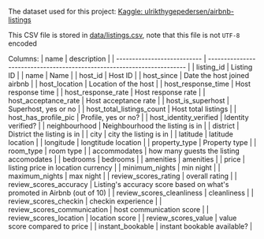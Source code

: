 The dataset used for this project: [Kaggle: ulrikthygepedersen/airbnb-listings](https://www.kaggle.com/datasets/ulrikthygepedersen/airbnb-listings)

This CSV file is stored in [data/listings.csv](data/listings.csv), note that this file is not `UTF-8` encoded

Columns:
| name                        | description                                                             |
| --------------------------- | ----------------------------------------------------------------------- |
| listing_id                  | Listing ID                                                              |
| name                        | Name                                                                    |
| host_id                     | Host ID                                                                 |
| host_since                  | Date the host joined airbnb                                             |
| host_location               | Location of the host                                                    |
| host_response_time          | Host response time                                                      |
| host_response_rate          | Host response rate                                                      |
| host_acceptance_rate        | Host acceptance rate                                                    |
| host_is_superhost           | Superhost, yes or no                                                    |
| host_total_listings_count   | Host total listings                                                     |
| host_has_profile_pic        | Profile, yes or no?                                                     |
| host_identity_verified      | Identity verified?                                                      |
| neighbourhood               | Neighbourhood the listing is in                                         |
| district                    | District the listing is in                                              |
| city                        | city the listing is in                                                  |
| latitude                    | latitude location                                                       |
| longitude                   | longtitude location                                                     |
| property_type               | Property type                                                           |
| room_type                   | room type                                                               |
| accommodates                | how many guests the listing accomodates                                 |
| bedrooms                    | bedrooms                                                                |
| amenities                   | amenities                                                               |
| price                       | listing price in location currency                                      |
| minimum_nights              | min night                                                               |
| maximum_nights              | max night                                                               |
| review_scores_rating        | overall rating                                                          |
| review_scores_accuracy      | Listing's accuracy score based on what's promoted in Airbnb (out of 10) |
| review_scores_cleanliness   | cleanliness                                                             |
| review_scores_checkin       | checkin experience                                                      |
| review_scores_communication | host communication score                                                |
| review_scores_location      | location score                                                          |
| review_scores_value         | value score compared to price                                           |
| instant_bookable            | instant bookable available?                                             |